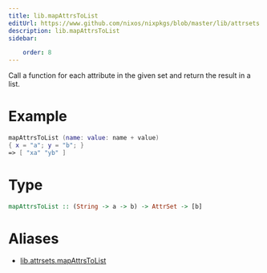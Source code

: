 ```yaml
---
title: lib.mapAttrsToList
editUrl: https://www.github.com/nixos/nixpkgs/blob/master/lib/attrsets.nix#L678C5
description: lib.mapAttrsToList
sidebar:

    order: 8
---
```


Call a function for each attribute in the given set and return
the result in a list.

# Example

```nix
mapAttrsToList (name: value: name + value)
{ x = "a"; y = "b"; }
=> [ "xa" "yb" ]
```

# Type

```haskell
mapAttrsToList :: (String -> a -> b) -> AttrSet -> [b]
```


# Aliases

- [lib.attrsets.mapAttrsToList](reference/lib/attrsets/lib-attrsets-mapAttrsToList)


